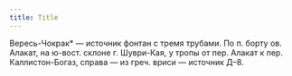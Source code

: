 ```yaml
---
title: Title
---
```


Вересь-Чокрак* — источник фонтан с тремя трубами. По п. борту ов. Алакат, на
ю-вост. склоне г. Шуври-Кая, у тропы от пер. Алакат к пер. Каллистон-Богаз,
справа — из греч. вриси — источник Д–8.
